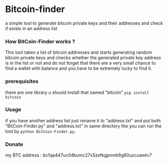 # Bitcoin-finder
a simple tool to generate bitcoin private keys and their addresses and check if exists in an address list

### How BitCoin-Finder works ?
This tool takes a list of bitcoin addresses and starts generating random bitcoin private keys and checks whether the generated private key address is in the list or not and do not forget that there are a very small chance to find a wallet with balance and you have to be extremely lucky to find it.

### prerequisites
there are one library u should install that named "bitcoin"
`pip install bitcoin`

### Usage
if you have another address list just rename it to "address.txt" and put both "BitCoin-Finder.py" and "address.txt" in same directory the you can run the tool by `python BitCoin-Finder.py`.


### Donate
my BTC address : bc1qa447uc04kumc27x5zefkgpnmk6g60uzcuawtv7
